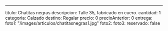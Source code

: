 ---
titulo: Chatitas negras
descripcion: Talle 35, fabricado en cuero.
cantidad: 1
categoria: Calzado
destino: Regalar
precio: 0
precioAnterior: 0
entrega:
foto1: "/images/articulos/chatitasnegras1.jpg"
foto2:
foto3:
reservado: false
